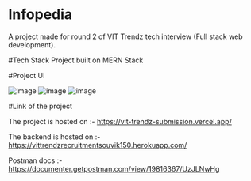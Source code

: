 # Infopedia

A project made for round 2 of VIT Trendz tech interview (Full stack web development).

#Tech Stack
Project built on MERN Stack

#Project UI

![image](https://user-images.githubusercontent.com/90630641/177787295-7b45ee20-ac87-4a77-8ab5-abec1ab5b6b7.png)
![image](https://user-images.githubusercontent.com/90630641/177787366-f46dcb65-a98e-4e22-bc1b-88059ee30527.png)
![image](https://user-images.githubusercontent.com/90630641/177787541-96f8ca1d-d4cb-43ae-a0e6-df9b96e34b6e.png)


#Link of the project

The project is hosted on :-
https://vit-trendz-submission.vercel.app/

The backend is hosted on :-
https://vittrendzrecruitmentsouvik150.herokuapp.com/

Postman docs :-
https://documenter.getpostman.com/view/19816367/UzJLNwHg
